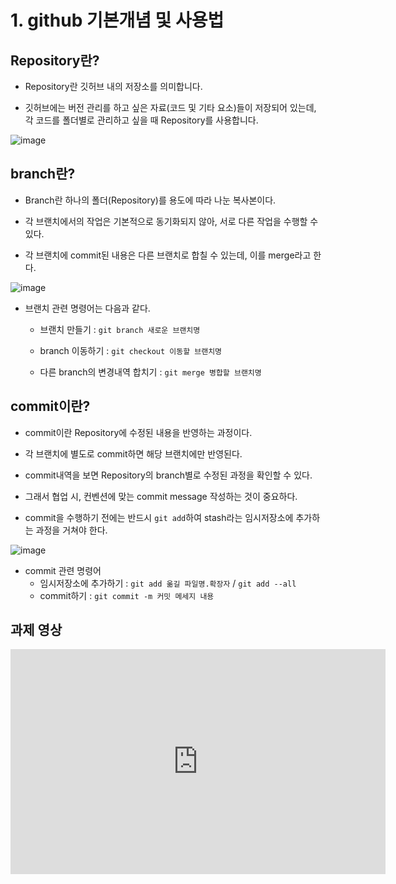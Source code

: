 # 1. github 기본개념 및 사용법

## Repository란?


- Repository란 깃허브 내의 저장소를 의미합니다. 

- 깃허브에는 버전 관리를 하고 싶은 자료(코드 및 기타 요소)들이 저장되어 있는데, 각 코드를 폴더별로 관리하고 싶을 때 Repository를 사용합니다. 


![image](https://user-images.githubusercontent.com/77392444/109835326-78423980-7c86-11eb-8824-2ea36c968692.png)

## branch란?


- Branch란 하나의 폴더(Repository)를 용도에 따라 나눈 복사본이다.

- 각 브랜치에서의 작업은 기본적으로 동기화되지 않아, 서로 다른 작업을 수행할 수 있다.

- 각 브랜치에 commit된 내용은 다른 브랜치로 합칠 수 있는데, 이를 merge라고 한다. 

![image](https://user-images.githubusercontent.com/77392444/109836920-ff43e180-7c87-11eb-9bab-970f80b2c56d.png)
- 브랜치 관련 명령어는 다음과 같다.
  * 브랜치 만들기 : `git branch 새로운 브랜치명`

  * branch 이동하기 : `git checkout 이동할 브랜치명`

  * 다른 branch의 변경내역 합치기 : `git merge 병합할 브랜치명`

## commit이란?

- commit이란 Repository에 수정된 내용을 반영하는 과정이다. 

- 각 브랜치에 별도로 commit하면 해당 브랜치에만 반영된다.

- commit내역을 보면 Repository의 branch별로 수정된 과정을 확인할 수 있다. 

- 그래서 협업 시, 컨벤션에 맞는  commit message 작성하는 것이 중요하다.

- commit을 수행하기 전에는 반드시 `git add`하여 stash라는 임시저장소에 추가하는 과정을 거쳐야 한다.

![image](https://user-images.githubusercontent.com/77392444/109838462-88a7e380-7c89-11eb-9aea-bff878cdec76.png)
- commit 관련 명령어
  * 임시저장소에 추가하기 : `git add 옮길 파일명.확장자` / `git add --all`
  * commit하기 : `git commit -m 커밋 메세지 내용`


## 과제 영상

<iframe id="ytplayer" type="text/html" width="600" height="360" src="https://www.youtube.com/embed/HlqYi_Nawkk" frameborder="0"></iframe>
